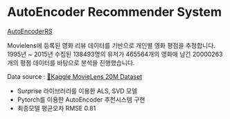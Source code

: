 # AutoEncoder Recommender System

[AutoEncoderRS](https://www.notion.so/SC1-AutoEncoderRS-cacc1ea89c8248dcb2cf0e867a3f7e6c)

Movielens에 등록된 영화 리뷰 데이터를 기반으로 개인별 영화 평점을 추정합니다. 1995년 ~ 2015년 수집된 138493명의 유저가 465564개의 영화에 남긴 20000263개의 평점 데이터를 바탕으로 분석을 진행했습니다.

Data source : [🔗Kaggle MovieLens 20M Dataset](https://www.kaggle.com/grouplens/movielens-20m-dataset) 

- Surprise 라이브러리를 이용한 ALS, SVD 모델
- Pytorch를 이용한 AutoEncoder 추천시스템 구현
- 최종모델 평균오차 RMSE 0.81
